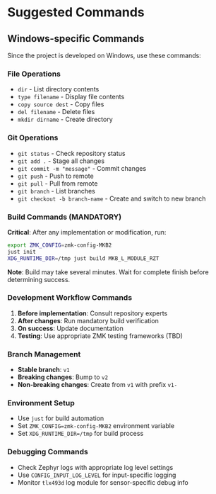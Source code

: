 # Suggested Commands

## Windows-specific Commands
Since the project is developed on Windows, use these commands:

### File Operations
- `dir` - List directory contents
- `type filename` - Display file contents
- `copy source dest` - Copy files
- `del filename` - Delete files
- `mkdir dirname` - Create directory

### Git Operations
- `git status` - Check repository status
- `git add .` - Stage all changes
- `git commit -m "message"` - Commit changes
- `git push` - Push to remote
- `git pull` - Pull from remote
- `git branch` - List branches
- `git checkout -b branch-name` - Create and switch to new branch

### Build Commands (MANDATORY)
**Critical**: After any implementation or modification, run:
```bash
export ZMK_CONFIG=zmk-config-MKB2
just init
XDG_RUNTIME_DIR=/tmp just build MKB_L_MODULE_RZT
```

**Note**: Build may take several minutes. Wait for complete finish before determining success.

### Development Workflow Commands
1. **Before implementation**: Consult repository experts
2. **After changes**: Run mandatory build verification
3. **On success**: Update documentation
4. **Testing**: Use appropriate ZMK testing frameworks (TBD)

### Branch Management
- **Stable branch**: `v1`
- **Breaking changes**: Bump to `v2`
- **Non-breaking changes**: Create from `v1` with prefix `v1-`

### Environment Setup
- Use `just` for build automation
- Set `ZMK_CONFIG=zmk-config-MKB2` environment variable
- Set `XDG_RUNTIME_DIR=/tmp` for build process

### Debugging Commands
- Check Zephyr logs with appropriate log level settings
- Use `CONFIG_INPUT_LOG_LEVEL` for input-specific logging
- Monitor `tlx493d` log module for sensor-specific debug info